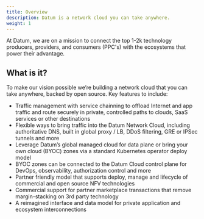 ```yaml
---
title: Overview
description: Datum is a network cloud you can take anywhere.
weight: 1
---
```


At Datum, we are on a mission to connect the top 1-2k technology producers,
providers, and consumers (PPC's) with the ecosystems that power their advantage.

<!-- The Overview is where your users find out about your project. Depending on the
size of your docset, you can have a separate overview page (like this one) or
put your overview contents in the Documentation landing page (like in the Docsy
User Guide).

Try answering these questions for your user in this page: -->

## What is it?

To make our vision possible we’re building a network cloud that you can take
anywhere, backed by open source. Key features to include:

- Traffic management with service chainning to offload Internet and app traffic
  and route securely in private, controlled paths to clouds, SaaS services or
  other destinations
- Flexible ways to bring traffic into the Datum Network Cloud, including
  authoritative DNS, built in global proxy / LB, DDoS filtering, GRE or IPSec
  tunnels and more
- Leverage Datum’s global managed cloud for data plane or bring your own cloud
  (BYOC) zones via a standard Kubernetes operator deploy model
- BYOC zones can be connected to the Datum Cloud control plane for DevOps,
  observability, authorization control and more
- Partner friendly model that supports deploy, manage and lifecycle of
  commercial and open source NFV technologies
- Commercial support for partner marketplace transactions that remove
  margin-stacking on 3rd party technology
- A reimagined interface and data model for private application and ecosystem
  interconnections

